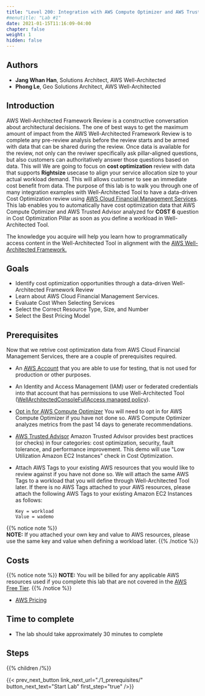 ```yaml
---
title: "Level 200: Integration with AWS Compute Optimizer and AWS Trusted Advisor"
#menutitle: "Lab #1"
date: 2021-01-15T11:16:09-04:00
chapter: false
weight: 1
hidden: false
---
```


## Authors
- **Jang Whan Han**, Solutions Architect, AWS Well-Architected
- **Phong Le**, Geo Solutions Architect, AWS Well-Architected

## Introduction

AWS Well-Architected Framework Review is a constructive conversation about architectural decisions. The one of best ways to get the maximum amount of impact from the AWS Well-Architected Framework Review is to complete any pre-review analysis before the review starts and be armed with data that can be shared during the review. Once data is available for the review, not only can the reviwer specifically ask pillar-aligned questions, but also customers can authoritatively answer those questions based on data. This will We are going to focus on **cost optimization** review with data that supports **Rightsize** usecase to align your service allocation size to your actual workload demand. This will allows customer to see an immediate cost benefit from data. The purpose of this lab is to walk you through one of many integration examples with Well-Architected Tool to have a data-driven Cost Optimization review using [AWS Cloud Financial Management Services](https://aws.amazon.com/aws-cost-management/). 
This lab enables you to automatically have cost optimization data that AWS Compute Optimizer and AWS Trusted Advisor analyzed for **COST 6** question in Cost Optimization Pillar as soon as you define a workload in Well-Architected Tool. 

The knowledge you acquire will help you learn how to programmatically access content in the Well-Architected Tool in alignment with the [AWS Well-Architected Framework.](https://aws.amazon.com/architecture/well-architected/)

## Goals

* Identify cost optimization opportunities through a data-driven Well-Architected Framework Review
* Learn about AWS Cloud Financial Management Services.
* Evaluate Cost When Selecting Services
* Select the Correct Resource Type, Size, and Number
* Select the Best Pricing Model

## Prerequisites
Now that we retrive cost optimization data from AWS Cloud Financial Management Services, there are a couple of prerequisites required.

* An [AWS Account](https://portal.aws.amazon.com/gp/aws/developer/registration/index.html) that you are able to use for testing, that is not used for production or other purposes.

* An Identity and Access Management (IAM) user or federated credentials into that account that has permissions to use Well-Architected Tool ([WellArchitectedConsoleFullAccess managed policy](https://docs.aws.amazon.com/wellarchitected/latest/userguide/security_iam_id-based-policy-examples.html#security_iam_id-based-policy-examples-full-access)).

* [Opt in for AWS Compute Optimizer](https://docs.aws.amazon.com/compute-optimizer/latest/ug/getting-started.html) You will need to opt in for AWS Compute Optimizer if you have not done so. AWS Compute Optimizer analyzes metrics from the past 14 days to generate recommendations.

* [AWS Trusted Advisor](https://aws.amazon.com/premiumsupport/knowledge-center/trusted-advisor-intro/) Amazon Trusted Advisor provides best practices (or checks) in four categories: cost optimization, security, fault tolerance, and performance improvement. This demo will use "Low Utilization Amazon EC2 Instances" check in Cost Optimization.

* Attach AWS Tags to your existing AWS resources that you would like to review against if you have not done so. We will attach the same AWS Tags to a workload that you will define through Well-Architected Tool later. If there is no AWS Tags attached to your AWS resources, please attach the following AWS Tags to your existing Amazon EC2 Instances as follows:
    ```
    Key = workload
    Value = wademo
    ```
{{% notice note %}}    
**NOTE:** If you attached your own key and value to AWS resources, please use the same key and value when defining a workload later.
{{% /notice %}}


## Costs
{{% notice note %}}
**NOTE:** You will be billed for any applicable AWS resources used if you complete this lab that are not covered in the [AWS Free Tier](https://aws.amazon.com/free/).
{{% /notice %}}
* [AWS Pricing](https://aws.amazon.com/pricing/)

## Time to complete
- The lab should take approximately 30 minutes to complete

## Steps
{{% children /%}}

{{< prev_next_button link_next_url="./1_prerequisites/" button_next_text="Start Lab" first_step="true" />}}
